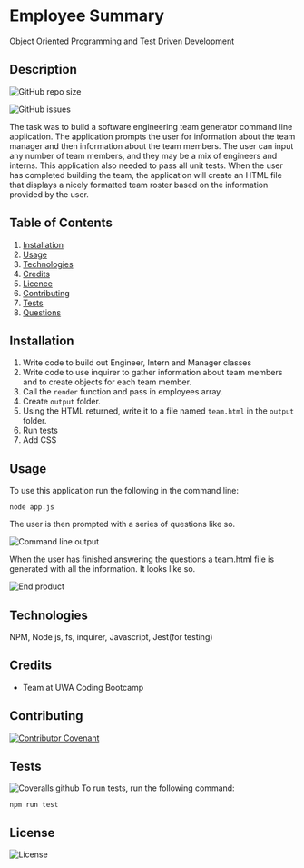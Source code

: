 # Employee Summary
Object Oriented Programming and Test Driven Development

## Description
![GitHub repo size](https://img.shields.io/github/repo-size/cazb67/employee-summary)  


![GitHub issues](https://img.shields.io/github/issues/cazb67/employee-summary)  


The task was to build a software engineering team generator command line application. The application prompts the user for information about the team manager and then information about the team members. The user can input any number of team members, and they may be a mix of engineers and interns. This application also needed to pass all unit tests. When the user has completed building the team, the application will create an HTML file that displays a nicely formatted team roster based on the information provided by the user. 

## Table of Contents
1. [Installation](#Installation)
2. [Usage](#Usage)
3. [Technologies](#Technologies)
4. [Credits](#Credits)
5. [Licence](#License)
6. [Contributing](#Contributing)
7. [Tests](#Tests)
8. [Questions](#Questions)

## Installation
1. Write code to build out Engineer, Intern and Manager classes 
2. Write code to use inquirer to gather information about team members and to create objects for each team member.
3. Call the `render` function and pass in employees array.
4. Create `output` folder.
5. Using the HTML returned, write it to a file named `team.html` in the `output` folder. 
6. Run tests
7. Add CSS

## Usage
To use this application run the following in the command line:

```
node app.js
```
The user is then prompted with a series of questions like so.  


![Command line output](3.PNG)

When the user has finished answering the questions a team.html file is generated with all the information. It looks like so.  


![End product](3.PNG)

## Technologies
NPM, Node js, fs, inquirer, Javascript, Jest(for testing)

## Credits
- Team at UWA Coding Bootcamp

## Contributing
[![Contributor Covenant](https://img.shields.io/badge/Contributor%20Covenant-v2.0%20adopted-ff69b4.svg)](code_of_conduct.md)

## Tests 
![Coveralls github](https://img.shields.io/coveralls/github/cazb67/employee-summary)
To run tests, run the following command:
​
```
npm run test
```

## License
![License](https://img.shields.io/github/license/cazb67/employee-summary)